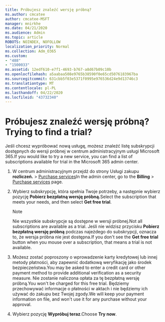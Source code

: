 ```yaml
---
title: Próbujesz znaleźć wersję próbną?
ms.author: cmcatee
author: cmcatee-MSFT
manager: mnirkhe
ms.date: 04/21/2020
ms.audience: Admin
ms.topic: article
ROBOTS: NOINDEX, NOFOLLOW
localization_priority: Normal
ms.collection: Adm_O365
ms.custom:
- "488"
- "1500033"
ms.assetid: 12edf610-e7f1-4693-b767-a8d67b09c10b
ms.openlocfilehash: a5aabaa508e9765b38590f0e65cd5076183967ba
ms.sourcegitcommit: 631cbb5f03e5371f0995e976536d24e9d13746c3
ms.translationtype: MT
ms.contentlocale: pl-PL
ms.lasthandoff: 04/22/2020
ms.locfileid: "43732340"
---
```

# <a name="trying-to-find-a-trial"></a><span data-ttu-id="29fa9-102">Próbujesz znaleźć wersję próbną?</span><span class="sxs-lookup"><span data-stu-id="29fa9-102">Trying to find a trial?</span></span>

<span data-ttu-id="29fa9-103">Jeśli chcesz wypróbować nową usługę, możesz znaleźć listę subskrypcji dostępnych do wersji próbnej w centrum administracyjnym usługi Microsoft 365.</span><span class="sxs-lookup"><span data-stu-id="29fa9-103">If you would like to try a new service, you can find a list of subscriptions available for trial in the Microsoft 365 admin center.</span></span>
  
1. <span data-ttu-id="29fa9-104">W centrum administracyjnym przejdź do strony Usługi zakupu **rozliczeń.** \> [Purchase services](https://go.microsoft.com/fwlink/p/?linkid=868433)</span><span class="sxs-lookup"><span data-stu-id="29fa9-104">In the admin center, go to the **Billing** \> [Purchase services](https://go.microsoft.com/fwlink/p/?linkid=868433) page.</span></span>

2. <span data-ttu-id="29fa9-105">Wybierz subskrypcję, która spełnia Twoje potrzeby, a następnie wybierz pozycję **Pobierz bezpłatną wersję próbną.**</span><span class="sxs-lookup"><span data-stu-id="29fa9-105">Select the subscription that meets your needs, and then select  **Get free trial**.</span></span>

    > [!NOTE]
    > <span data-ttu-id="29fa9-106">Nie wszystkie subskrypcje są dostępne w wersji próbnej.</span><span class="sxs-lookup"><span data-stu-id="29fa9-106">Not all subscriptions are available as a trial.</span></span> <span data-ttu-id="29fa9-107">Jeśli nie widzisz przycisku **Pobierz bezpłatną wersję próbną** podczas najeżdego do subskrypcji, oznacza to, że wersja próbna nie jest dostępna.</span><span class="sxs-lookup"><span data-stu-id="29fa9-107">If you don't see the **Get free trial** button when you mouse over a subscription, that means a trial is not available.</span></span>
  
3. <span data-ttu-id="29fa9-108">Możesz zostać poproszony o wprowadzenie karty kredytowej lub innej metody płatności, aby zapewnić dodatkową weryfikację jako środek bezpieczeństwa.</span><span class="sxs-lookup"><span data-stu-id="29fa9-108">You may be asked to enter a credit card or other payment method to provide additional verification as a security measure.</span></span> <span data-ttu-id="29fa9-109">Nie zostanie naliczona opłata za tę bezpłatną wersję próbną.</span><span class="sxs-lookup"><span data-stu-id="29fa9-109">You won't be charged for this free trial.</span></span> <span data-ttu-id="29fa9-110">Będziemy przechowywać informacje o płatności w aktach i nie będziemy ich używać do zakupu bez Twojej zgody.</span><span class="sxs-lookup"><span data-stu-id="29fa9-110">We will keep your payment information on file, and won't use it for any purchase without your approval.</span></span>

4. <span data-ttu-id="29fa9-111">Wybierz pozycję **Wypróbuj teraz**.</span><span class="sxs-lookup"><span data-stu-id="29fa9-111">Choose **Try now**.</span></span>